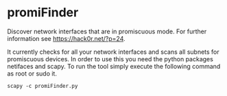 promiFinder
===========

Discover network interfaces that are in promiscuous mode. For further information see https://hack0r.net/?p=24.

It currently checks for all your network interfaces and scans all subnets for promiscuous devices.
In order to use this you need the python packages netifaces and scapy.
To run the tool simply execute the following command as root or sudo it.

    scapy -c promiFinder.py
